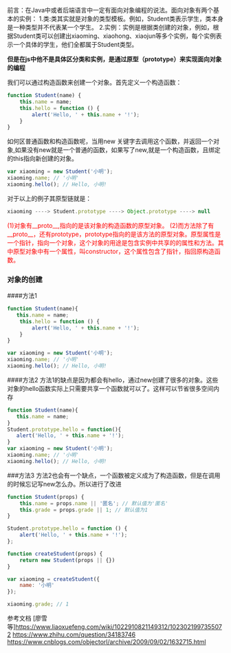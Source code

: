 前言：在Java中或者后端语言中一定有面向对象编程的说法。面向对象有两个基本的实例：
1.类:类其实就是对象的类型模板。例如，Student类表示学生，类本身是一种类型并不代表某一个学生。
2.实例：实例是根据类创建的对象，例如，根据Student类可以创建出xiaoming、xiaohong、xiaojun等多个实例，每个实例表示一个具体的学生，他们全都属于Student类型。

**但是在js中他不是具体区分类和实例，是通过原型（prototype）来实现面向对象的编程**


我们可以通过构造函数来创建一个对象。首先定义一个构造函数：
```js
function Student(name) {
    this.name = name;
    this.hello = function () {
        alert('Hello, ' + this.name + '!');
    }
}
```

如何区普通函数和构造函数呢，当用new 关键字去调用这个函数，并返回一个对象,如果没有new就是一个普通的函数，如果写了new,就是一个构造函数，且绑定的this指向新创建的对象。
```js
var xiaoming = new Student('小明');
xiaoming.name; // '小明'
xiaoming.hello(); // Hello, 小明!
```

对于以上的例子其原型链就是：
```js 
xiaoming ----> Student.prototype ----> Object.prototype ----> null
```

<font color="red">  
(1)对象有__proto__,指向的是该对象的构造函数的原型对象。
(2)而方法除了有__proto__，还有prototype，prototype指向的是该方法的原型对象。原型属性是一个指针，指向一个对象，这个对象的用途是包含实例中共享的的属性和方法。其中原型对象中有一个属性，叫constructor，这个属性包含了指针，指回原构造函数。
</font>


### 对象的创建
####方法1 
```js
function Student(name){
   this.name = name;
    this.hello = function () {
        alert('Hello, ' + this.name + '!');
    }
}

var xiaoming = new Student('小明');
xiaoming.name; // '小明'
xiaoming.hello(); // Hello, 小明!
```

####方法2 方法1的缺点是因为都会有hello，通过new创建了很多的对象。这些对象的hello函数实际上只需要共享一个函数就可以了。这样可以节省很多空间内存
```js
function Student(name){
   this.name = name;
}
Student.prototype.hello = function(){
   alert('Hello, ' + this.name + '!');
}
var xiaoming = new Student('小明');
xiaoming.name; // '小明'
xiaoming.hello(); // Hello, 小明!
```


###方法3 方法2也会有一个缺点，一个函数被定义成为了构造函数，但是在调用的时候忘记写new怎么办。所以进行了改进
```js
function Student(props) {
    this.name = props.name || '匿名'; // 默认值为'匿名'
    this.grade = props.grade || 1; // 默认值为1
}

Student.prototype.hello = function () {
    alert('Hello, ' + this.name + '!');
};

function createStudent(props) {
    return new Student(props || {})
}

var xiaoming = createStudent({
    name: '小明'
});

xiaoming.grade; // 1
```











参考文档
[廖雪等]https://www.liaoxuefeng.com/wiki/1022910821149312/1023021997355072
https://www.zhihu.com/question/34183746
https://www.cnblogs.com/objectorl/archive/2009/09/02/1632715.html









